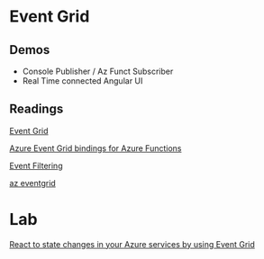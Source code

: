 # Event Grid

## Demos

- Console Publisher / Az Funct Subscriber
- Real Time connected Angular UI

## Readings

[Event Grid](https://docs.microsoft.com/en-us/azure/event-grid/overview)

[Azure Event Grid bindings for Azure Functions](https://docs.microsoft.com/en-us/azure/azure-functions/functions-bindings-event-grid)

[Event Filtering](https://docs.microsoft.com/en-us/azure/event-grid/event-filtering)

[az eventgrid](https://docs.microsoft.com/en-us/cli/azure/eventgrid?view=azure-cli-latest)

# Lab

[React to state changes in your Azure services by using Event Grid](https://docs.microsoft.com/en-us/learn/modules/react-to-state-changes-using-event-grid/)
